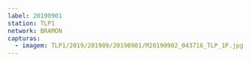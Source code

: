 ```yaml
---
label: 20190901
station: TLP1
network: BRAMON
capturas:
  - imagem: TLP1/2019/201909/20190901/M20190902_043716_TLP_1P.jpg
---
```

